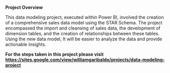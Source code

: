 **Project Overview**

This data modeling project, executed within Power BI, involved the creation of a comprehensive sales data model using the STAR Schema.
The project encompassed the import and cleansing of sales data, the development of dimension tables, and the creation of relationships between these tables.
Using the new data model, It will be easier to analyze the data and provide actionable insights. 

**For the steps taken in this project please visit https://sites.google.com/view/williamgaribaldo/projects/data-modeling-project**

